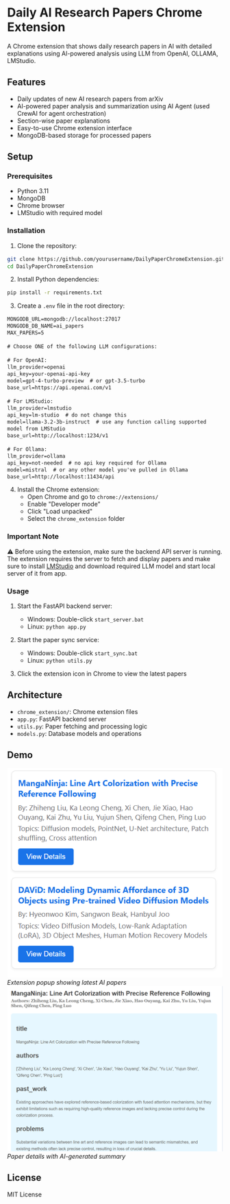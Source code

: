 # Daily AI Research Papers Chrome Extension

A Chrome extension that shows daily research papers in AI with detailed explanations using AI-powered analysis using LLM from OpenAI, OLLAMA, LMStudio.

## Features

- Daily updates of new AI research papers from arXiv
- AI-powered paper analysis and summarization using AI Agent (used CrewAI for agent orchestration)
- Section-wise paper explanations
- Easy-to-use Chrome extension interface
- MongoDB-based storage for processed papers

## Setup

### Prerequisites

- Python 3.11
- MongoDB
- Chrome browser
- LMStudio with required model

### Installation

1. Clone the repository:
```bash
git clone https://github.com/yourusername/DailyPaperChromeExtension.git
cd DailyPaperChromeExtension
```

2. Install Python dependencies:
```bash
pip install -r requirements.txt
```

3. Create a `.env` file in the root directory:
```env
MONGODB_URL=mongodb://localhost:27017
MONGODB_DB_NAME=ai_papers
MAX_PAPERS=5

# Choose ONE of the following LLM configurations:

# For OpenAI:
llm_provider=openai
api_key=your-openai-api-key
model=gpt-4-turbo-preview  # or gpt-3.5-turbo
base_url=https://api.openai.com/v1

# For LMStudio:
llm_provider=lmstudio
api_key=lm-studio  # do not change this
model=llama-3.2-3b-instruct  # use any function calling supported model from LMStudio
base_url=http://localhost:1234/v1

# For Ollama:
llm_provider=ollama
api_key=not-needed  # no api key required for Ollama
model=mistral  # or any other model you've pulled in Ollama
base_url=http://localhost:11434/api
```

4. Install the Chrome extension:
   - Open Chrome and go to `chrome://extensions/`
   - Enable "Developer mode"
   - Click "Load unpacked"
   - Select the `chrome_extension` folder

### Important Note
⚠️ Before using the extension, make sure the backend API server is running. The extension requires the server to fetch and display papers and make sure to install [LMStudio](https://lmstudio.ai/) and download required LLM model and start local server of it from app.

### Usage

1. Start the FastAPI backend server:
   - Windows: Double-click `start_server.bat`
   - Linux: `python app.py`

2. Start the paper sync service:
   - Windows: Double-click `start_sync.bat`
   - Linux: `python utils.py`

3. Click the extension icon in Chrome to view the latest papers

## Architecture

- `chrome_extension/`: Chrome extension files
- `app.py`: FastAPI backend server
- `utils.py`: Paper fetching and processing logic
- `models.py`: Database models and operations

## Demo

![Demo Screenshot 1](data/menu.png)
<br>*Extension popup showing latest AI papers*
<br>
![Demo Screenshot 2](data/describe.png)
<br>*Paper details with AI-generated summary*

## License

MIT License
